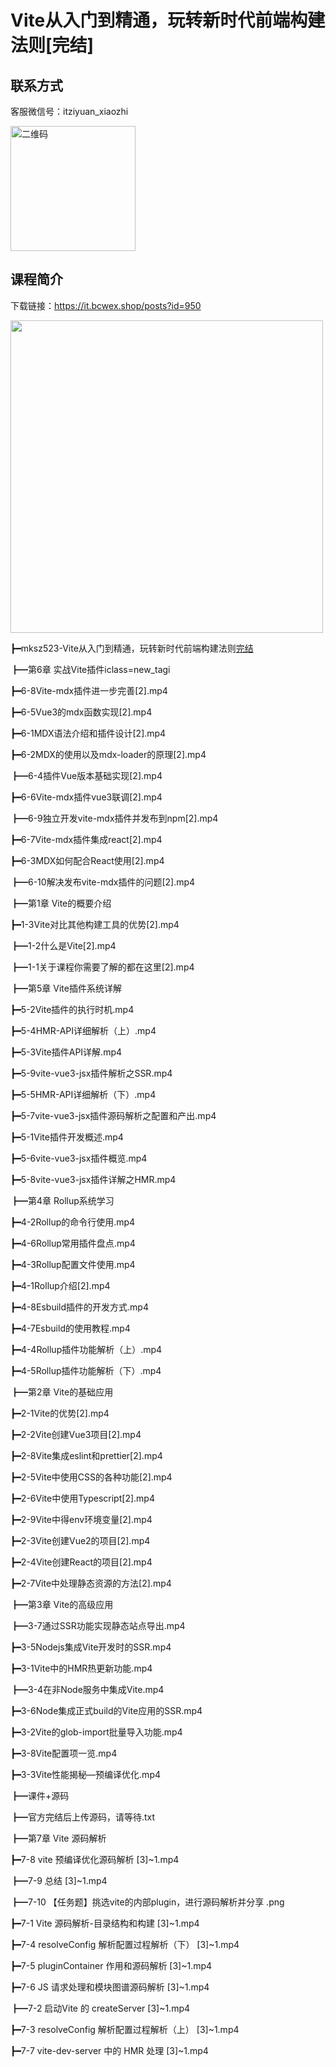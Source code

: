 # Vite从入门到精通，玩转新时代前端构建法则[完结]

## 联系方式

客服微信号：itziyuan_xiaozhi

<img src="https://ziyuanyun.oss-cn-guangzhou.aliyuncs.com/common/20240614073449/666b82192834a.jpg" width="200" height="200" alt="二维码">

## 课程简介

下载链接：https://it.bcwex.shop/posts?id=950

<img src="https://ziyuanyun.oss-cn-guangzhou.aliyuncs.com/yun/20240515153440/664465904093e.jpg" width="500" alt="">

  ┣━mksz523-Vite从入门到精通，玩转新时代前端构建法则[完结](1)

 ┣━第6章 实战Vite插件iclass=new_tagi

 ┣━6-8Vite-mdx插件进一步完善[2].mp4

 ┣━6-5Vue3的mdx函数实现[2].mp4

 ┣━6-1MDX语法介绍和插件设计[2].mp4

 ┣━6-2MDX的使用以及mdx-loader的原理[2].mp4

 ┣━6-4插件Vue版本基础实现[2].mp4

 ┣━6-6Vite-mdx插件vue3联调[2].mp4

 ┣━6-9独立开发vite-mdx插件并发布到npm[2].mp4

 ┣━6-7Vite-mdx插件集成react[2].mp4

 ┣━6-3MDX如何配合React使用[2].mp4

 ┣━6-10解决发布vite-mdx插件的问题[2].mp4

 ┣━第1章 Vite的概要介绍

 ┣━1-3Vite对比其他构建工具的优势[2].mp4

 ┣━1-2什么是Vite[2].mp4

 ┣━1-1关于课程你需要了解的都在这里[2].mp4

 ┣━第5章 Vite插件系统详解

 ┣━5-2Vite插件的执行时机.mp4

 ┣━5-4HMR-API详细解析（上）.mp4

 ┣━5-3Vite插件API详解.mp4

 ┣━5-9vite-vue3-jsx插件解析之SSR.mp4

 ┣━5-5HMR-API详细解析（下）.mp4

 ┣━5-7vite-vue3-jsx插件源码解析之配置和产出.mp4

 ┣━5-1Vite插件开发概述.mp4

 ┣━5-6vite-vue3-jsx插件概览.mp4

 ┣━5-8vite-vue3-jsx插件详解之HMR.mp4

 ┣━第4章 Rollup系统学习

 ┣━4-2Rollup的命令行使用.mp4

 ┣━4-6Rollup常用插件盘点.mp4

 ┣━4-3Rollup配置文件使用.mp4

 ┣━4-1Rollup介绍[2].mp4

 ┣━4-8Esbuild插件的开发方式.mp4

 ┣━4-7Esbuild的使用教程.mp4

 ┣━4-4Rollup插件功能解析（上）.mp4

 ┣━4-5Rollup插件功能解析（下）.mp4

 ┣━第2章 Vite的基础应用

 ┣━2-1Vite的优势[2].mp4

 ┣━2-2Vite创建Vue3项目[2].mp4

 ┣━2-8Vite集成eslint和prettier[2].mp4

 ┣━2-5Vite中使用CSS的各种功能[2].mp4

 ┣━2-6Vite中使用Typescript[2].mp4

 ┣━2-9Vite中得env环境变量[2].mp4

 ┣━2-3Vite创建Vue2的项目[2].mp4

 ┣━2-4Vite创建React的项目[2].mp4

 ┣━2-7Vite中处理静态资源的方法[2].mp4

 ┣━第3章 Vite的高级应用

 ┣━3-7通过SSR功能实现静态站点导出.mp4

 ┣━3-5Nodejs集成Vite开发时的SSR.mp4

 ┣━3-1Vite中的HMR热更新功能.mp4

 ┣━3-4在非Node服务中集成Vite.mp4

 ┣━3-6Node集成正式build的Vite应用的SSR.mp4

 ┣━3-2Vite的glob-import批量导入功能.mp4

 ┣━3-8Vite配置项一览.mp4

 ┣━3-3Vite性能揭秘&#8212;预编译优化.mp4

 ┣━课件+源码

 ┣━官方完结后上传源码，请等待.txt

 ┣━第7章 Vite 源码解析

 ┣━7-8 vite 预编译优化源码解析 [3]~1.mp4

 ┣━7-9 总结 [3]~1.mp4

 ┣━7-10 【任务题】挑选vite的内部plugin，进行源码解析并分享 .png

 ┣━7-1 Vite 源码解析-目录结构和构建 [3]~1.mp4

 ┣━7-4 resolveConfig 解析配置过程解析（下） [3]~1.mp4

 ┣━7-5 pluginContainer 作用和源码解析 [3]~1.mp4

 ┣━7-6 JS 请求处理和模块图谱源码解析 [3]~1.mp4

 ┣━7-2 启动Vite 的 createServer [3]~1.mp4

 ┣━7-3 resolveConfig 解析配置过程解析（上） [3]~1.mp4

 ┣━7-7 vite-dev-server 中的 HMR 处理 [3]~1.mp4

  